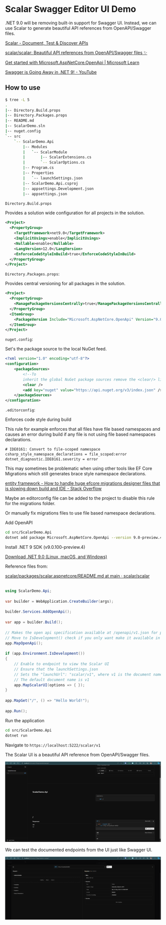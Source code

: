 # Scalar Swagger Editor UI Demo

.NET 9.0 will be removing built-in support for Swagger UI. Instead, we can use Scalar to generate beautiful API references from OpenAPI/Swagger files.

[Scalar - Document, Test & Discover APIs](https://scalar.com/)

[scalar/scalar: Beautiful API references from OpenAPI/Swagger files ✨](https://github.com/ScalaR/ScalaR)

[Get started with Microsoft.AspNetCore.OpenApi | Microsoft Learn](https://learn.microsoft.com/en-us/aspnet/core/fundamentals/minimal-apis/aspnetcore-openapi?view=aspnetcore-9.0&tabs=visual-studio#using-scalar-for-interactive-api-documentation)

[Swagger is Going Away in .NET 9! - YouTube](https://www.youtube.com/watch?v=8xEkVmqlr4I&sttick=0)

## How to use

```sh
$ tree -L 5
.
|-- Directory.Build.props
|-- Directory.Packages.props
|-- README.md
|-- ScalarDemo.sln
|-- nuget.config
`-- src
    `-- ScalarDemo.Api
        |-- Modules
        |   `-- ScalarModule
        |       |-- ScalarExtensions.cs
        |       `-- ScalarOptions.cs
        |-- Program.cs
        |-- Properties
        |   `-- launchSettings.json
        |-- ScalarDemo.Api.csproj
        |-- appsettings.Development.json
        |-- appsettings.json
```

`Directory.Build.props`

Provides a solution wide configuration for all projects in the solution.

```xml
<Project>
  <PropertyGroup>
    <TargetFramework>net9.0</TargetFramework>
    <ImplicitUsings>enable</ImplicitUsings>
    <Nullable>enable</Nullable>
    <LangVersion>12.0</LangVersion>
    <EnforceCodeStyleInBuild>true</EnforceCodeStyleInBuild>
  </PropertyGroup>
</Project>
```

`Directory.Packages.props`:

Provides central versioning for all packages in the solution.

```xml
<Project>
  <PropertyGroup>
    <ManagePackageVersionsCentrally>true</ManagePackageVersionsCentrally>
  </PropertyGroup>
  <ItemGroup>
    <PackageVersion Include="Microsoft.AspNetCore.OpenApi" Version="9.0-preview.4.24267.6" />
  </ItemGroup>
</Project>
```

`nuget.config`:

Set's the package source to the local NuGet feed.

```xml
<?xml version="1.0" encoding="utf-8"?>
<configuration>
    <packageSources>
        <!--To
        inherit the global NuGet package sources remove the <clear/> line below -->
        <clear />
        <add key="nuget" value="https://api.nuget.org/v3/index.json" />
    </packageSources>
</configuration>
```

`.editorconfig`:

Enforces code style during build

This rule for example enforces that all files have file based namespaces and causes an error during build if any file is not using file based namespaces declarations.

```editorconfig
# IDE0161: Convert to file-scoped namespace
csharp_style_namespace_declarations = file_scoped:error
dotnet_diagnostic.IDE0161.severity = error
```

This may sometimes be problematic when using other tools like EF Core Migrations which still generates brace style namespace declarations.

[entity framework - How to handle huge efcore migrations designer files that is slowing down build and IDE - Stack Overflow](https://stackoverflow.com/questions/52627277/how-to-handle-huge-efcore-migrations-designer-files-that-is-slowing-down-build-a)

Maybe an editorconfig file can be added to the project to disable this rule for the migrations folder.

Or manually fix migrations files to use file based namespace declarations.

Add OpenAPI

```sh
cd src/ScalarDemo.Api
dotnet add package Microsoft.AspNetCore.OpenApi --version 9.0-preview.4.24267.6
```

Install .NET 9 SDK (v9.0.100-preview.4)

[Download .NET 9.0 (Linux, macOS, and Windows)](https://dotnet.microsoft.com/en-us/download/dotnet/9.0)

Reference files from:

[scalar/packages/scalar.aspnetcore/README.md at main · scalar/scalar](https://github.com/scalar/scalar/blob/main/packages/scalar.aspnetcore/README.md)

```csharp

using ScalarDemo.Api;

var builder = WebApplication.CreateBuilder(args);

builder.Services.AddOpenApi();

var app = builder.Build();

// Makes the open api specification available at /openapi/v1.json for production 
// Move to IsDevelopment() check if you only want make it available in development
app.MapOpenApi(); 

if (app.Environment.IsDevelopment())
{
    // Enable to endpoint to view the Scalar UI
    // Ensure that the launchSettings.json 
    // Sets the "launchUrl": "scalar/v1", where v1 is the document name    
    // The default document name is v1
    app.MapScalarUI(options => { });
}

app.MapGet("/", () => "Hello World!");

app.Run();
```

Run the application

```sh
cd src/ScalarDemo.Api
dotnet run
```

Navigate to `https://localhost:5222/scalar/v1`

The Scalar UI is a beautiful API reference from OpenAPI/Swagger files.

!["Scalar UI"](./scalar-ui-screencap.png)

We can test the documented endpoints from the UI just like Swagger UI.

!["Scalar UI Get"](./scalar-ui-screencap-get.png)

